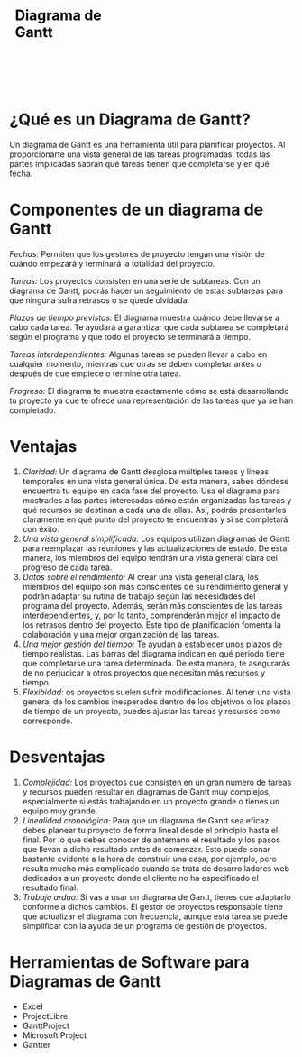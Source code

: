<div style="display: table;">
    <div style="width: 75%;float: left;margin: auto;padding: 50px 0px 50px 10px; float: left;">
        <span style="color: black;font-size: 25px;font-weight: bold;">Diagrama de Gantt</span></br></br>
    </div>
    
</div>
&nbsp;

# ¿Qué es un Diagrama de Gantt?
Un diagrama de Gantt es una herramienta útil para planificar proyectos. Al proporcionarte una vista general de las tareas programadas, todas las partes implicadas sabrán qué tareas tienen que completarse y en qué fecha.


# Componentes de un diagrama de Gantt

*Fechas:*  Permiten que los gestores de proyecto tengan una visión de cuándo empezará y terminará la totalidad del proyecto.

*Tareas:* Los proyectos consisten en una serie de subtareas. Con un diagrama de Gantt, podrás hacer un seguimiento de estas subtareas para que ninguna sufra retrasos o se quede olvidada.

*Plazos de tiempo previstos:* El diagrama muestra cuándo debe llevarse a cabo cada tarea. Te ayudará a garantizar que cada subtarea se completará según el programa y que todo el proyecto se terminará a tiempo.

*Tareas interdependientes:* Algunas tareas se pueden llevar a cabo en cualquier momento, mientras que otras se deben completar antes o después de que empiece o termine otra tarea.

*Progreso:* El diagrama te muestra exactamente cómo se está desarrollando tu proyecto ya que te ofrece una representación de las tareas que ya se han completado.

# Ventajas 

1. *Claridad:*
Un diagrama de Gantt desglosa múltiples tareas y líneas temporales en una vista general única. De esta manera, sabes dóndese encuentra tu equipo en cada fase del proyecto. Usa el diagrama para mostrarles a las partes interesadas cómo están organizadas las tareas y qué recursos se destinan a cada una de ellas. Así, podrás presentarles claramente en qué punto del proyecto te encuentras y si se completará con éxito.
2. *Una vista general simplificada:*
Los equipos utilizan diagramas de Gantt para reemplazar las reuniones y las actualizaciones de estado. De esta manera, los miembros del equipo tendrán una vista general clara del progreso de cada tarea.
3. *Datos sobre el rendimiento:*
Al crear una vista general clara, los miembros del equipo son más conscientes de su rendimiento general y podrán adaptar su rutina de trabajo según las necesidades del programa del proyecto. Además, serán más conscientes de las tareas interdependientes, y, por lo tanto, comprenderán mejor el impacto de los retrasos dentro del proyecto. Este tipo de planificación fomenta la colaboración y una mejor organización de las tareas.
4. *Una mejor gestión del tiempo:*
 Te ayudan a establecer unos plazos de tiempo realistas. Las barras del diagrama indican en qué periodo tiene que completarse una tarea determinada. De esta manera, te asegurarás de no perjudicar a otros proyectos que necesitan más recursos y tiempo.
5. *Flexibidad:*
os proyectos suelen sufrir modificaciones. Al tener una vista general de los cambios inesperados dentro de los objetivos o los plazos de tiempo de un proyecto, puedes ajustar las tareas y recursos como corresponde.

# Desventajas 

1. *Complejidad:*
Los proyectos que consisten en un gran número de tareas y recursos pueden resultar en diagramas de Gantt muy complejos, especialmente si estás trabajando en un proyecto grande o tienes un equipo muy grande.
2. *Linealidad cronológica:*
Para que un diagrama de Gantt sea eficaz debes planear tu proyecto de forma lineal desde el principio hasta el final. Por lo que debes conocer de antemano el resultado y los pasos que llevan a dicho resultado antes de comenzar. Esto puede sonar bastante evidente a la hora de construir una casa, por ejemplo, pero resulta mucho más complicado cuando se trata de desarrolladores web dedicados a un proyecto donde el cliente no ha especificado el resultado final.
3. *Trabajo arduo:*
Si vas a usar un diagrama de Gantt, tienes que adaptarlo conforme a dichos cambios. El gestor de proyectos responsable tiene que actualizar el diagrama con frecuencia, aunque esta tarea se puede simplificar con la ayuda de un programa de gestión de proyectos.

# Herramientas de Software para Diagramas de Gantt

- Excel
- ProjectLibre
- GanttProject
- Microsoft Project
- Gantter 